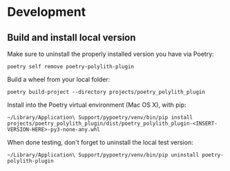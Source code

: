 # Development


## Build and install local version
Make sure to uninstall the properly installed version you have via Poetry:

``` shell
poetry self remove poetry-polylith-plugin
```

Build a wheel from your local folder:
``` shell
poetry build-project --directory projects/poetry_polylith_plugin
```

Install into the Poetry virtual environment (Mac OS X), with pip:
``` shell
~/Library/Application\ Support/pypoetry/venv/bin/pip install projects/poetry_polylith_plugin/dist/poetry_polylith_plugin-<INSERT-VERSION-HERE>-py3-none-any.whl
```

When done testing, don't forget to uninstall the local test version:
``` shell
~/Library/Application\ Support/pypoetry/venv/bin/pip uninstall poetry-polylith-plugin
```

